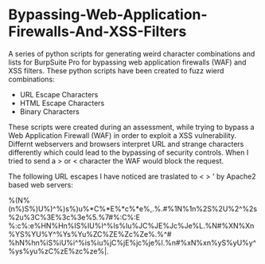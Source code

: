 # Bypassing-Web-Application-Firewalls-And-XSS-Filters
A series of python scripts for generating weird character combinations and lists for BurpSuite Pro for bypassing web application firewalls (WAF) and XSS filters.
These python scripts have been created to fuzz wierd combinations:

 * URL Escape Characters 
 * HTML Escape Characters
 * Binary Characters

These scripts were created during an assessment, while trying to bypass a Web Application Firewall (WAF) in order to exploit a XSS vulnerability.
Differnt webservers and browsers interpret URL and strange characters differently which could lead to the bypassing of security controls.
When I tried to send a > or < character the WAF would block the request.

The following URL escapes I have noticed are traslated to < > ' by Apache2 based web servers:

%(N%(n%)S%)U%)^%)s%)u%*C%*E%*c%*e%,.%.#%1N%1n%2S%2U%2^%2s%2u%3C%3E%3c%3e%5.%7#%:C%:E
%:c%:e%HN%Hn%IS%IU%I^%Is%Iu%JC%JE%Jc%Je%L.%N#%XN%Xn%YS%YU%Y^%Ys%Yu%ZC%ZE%Zc%Ze%\.%^#
%hN%hn%iS%iU%i^%is%iu%jC%jE%jc%je%l.%n#%xN%xn%yS%yU%y^%ys%yu%zC%zE%zc%ze%|.

